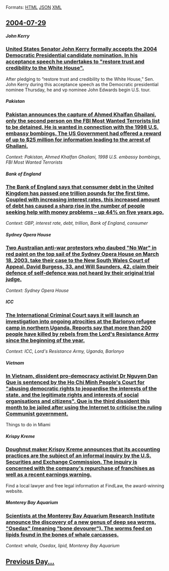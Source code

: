 
Formats: [HTML](2004/07/29/index.html)  [JSON](2004/07/29/index.json)  [XML](2004/07/29/index.xml)  

## [2004-07-29](/news/2004/07/29/index.md)

##### John Kerry
### [ United States Senator John Kerry formally accepts the 2004 Democratic Presidential candidate nomination. In his acceptance speech he undertakes to "restore trust and credibility to the White House". ](/news/2004/07/29/united-states-senator-john-kerry-formally-accepts-the-2004-democratic-presidential-candidate-nomination-in-his-acceptance-speech-he-undert.md)
After pledging to &#8220;restore trust and credibility to the White House,&#8221; Sen. John Kerry during this acceptance speech as the Democratic presidential nominee Thursday, he and vp nominee John Edwards begin U.S. tour.

##### Pakistan
### [ Pakistan announces the capture of Ahmed Khalfan Ghailani, only the second person on the FBI Most Wanted Terrorists list to be detained. He is wanted in connection with the 1998 U.S. embassy bombings. The US Government had offered a reward of up to $25 million for information leading to the arrest of Ghailani. ](/news/2004/07/29/pakistan-announces-the-capture-of-ahmed-khalfan-ghailani-only-the-second-person-on-the-fbi-most-wanted-terrorists-list-to-be-detained-he.md)
_Context: Pakistan, Ahmed Khalfan Ghailani, 1998 U.S. embassy bombings, FBI Most Wanted Terrorists_

##### Bank of England
### [ The Bank of England says that consumer debt in the United Kingdom has passed one trillion pounds for the first time. Coupled with increasing interest rates, this increased amount of debt has caused a sharp rise in the number of people seeking help with money problems &ndash; up 44% on five years ago. ](/news/2004/07/29/the-bank-of-england-says-that-consumer-debt-in-the-united-kingdom-has-passed-one-trillion-pounds-for-the-first-time-coupled-with-increasin.md)
_Context: GBP, interest rate, debt, trillion, Bank of England, consumer_

##### Sydney Opera House
### [ Two Australian anti-war protestors who daubed "No War" in red paint on the top sail of the Sydney Opera House on March 18, 2003, take their case to the New South Wales Court of Appeal. David Burgess, 33, and Will Saunders, 42, claim their defence of self-defence was not heard by their original trial judge. ](/news/2004/07/29/two-australian-anti-war-protestors-who-daubed-no-war-in-red-paint-on-the-top-sail-of-the-sydney-opera-house-on-march-18-2003-take-their.md)
_Context: Sydney Opera House_

##### ICC
### [ The International Criminal Court says it will launch an investigation into ongoing atrocities at the Barlonyo refugee camp in northern Uganda. Reports say that more than 200 people have killed by rebels from the Lord's Resistance Army since the beginning of the year. ](/news/2004/07/29/the-international-criminal-court-says-it-will-launch-an-investigation-into-ongoing-atrocities-at-the-barlonyo-refugee-camp-in-northern-ugan.md)
_Context: ICC, Lord's Resistance Army, Uganda, Barlonyo_

##### Vietnam
### [ In Vietnam, dissident pro-democracy activist Dr Nguyen Dan Que is sentenced by the Ho Chi Minh People's Court for "abusing democratic rights to jeopardise the interests of the state, and the legitimate rights and interests of social organisations and citizens". Que is the third dissident this month to be jailed after using the Internet to criticise the ruling Communist government. ](/news/2004/07/29/in-vietnam-dissident-pro-democracy-activist-dr-nguyen-dan-que-is-sentenced-by-the-ho-chi-minh-people-s-court-for-abusing-democratic-right.md)
Things to do in Miami

##### Krispy Kreme
### [ Doughnut maker Krispy Kreme announces that its accounting practices are the subject of an informal inquiry by the U.S. Securities and Exchange Commission. The inquiry is concerned with the company's repurchase of franchises as well as a recent earnings warning. ](/news/2004/07/29/doughnut-maker-krispy-kreme-announces-that-its-accounting-practices-are-the-subject-of-an-informal-inquiry-by-the-u-s-securities-and-excha.md)
Find a local lawyer and free legal information at FindLaw, the award-winning website.

##### Monterey Bay Aquarium
### [ Scientists at the Monterey Bay Aquarium Research Institute announce the discovery of a new genus of deep sea worms, "Osedax" (meaning "bone devourer"). The worms feed on lipids found in the bones of whale carcasses. ](/news/2004/07/29/scientists-at-the-monterey-bay-aquarium-research-institute-announce-the-discovery-of-a-new-genus-of-deep-sea-worms-osedax-meaning-bone.md)
_Context: whale, Osedax, lipid, Monterey Bay Aquarium_

## [Previous Day...](/news/2004/07/28/index.md)

